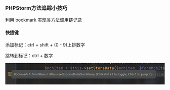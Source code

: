 ### PHPStorm方法追踪小技巧



利用 bookmark 实现类方法调用链记录



#### 快捷键

添加标记：ctrl + shift + (0 - 9)上排数字

跳转到标记：ctrl + 数字



![](../assets/phpstorm-bookmark.png)

